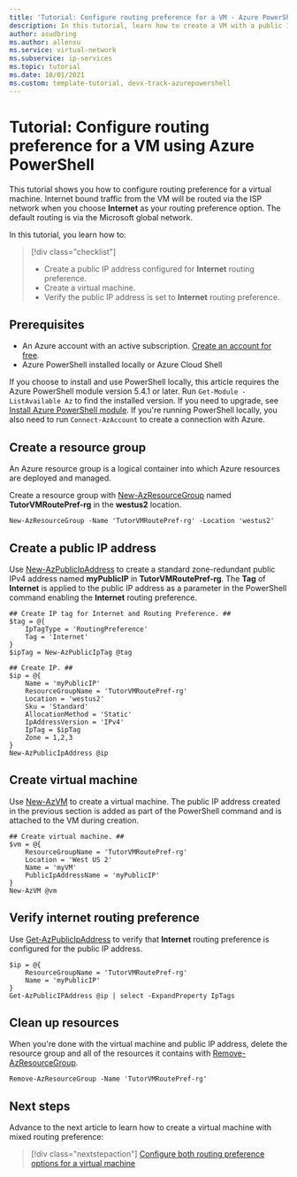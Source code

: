 ```yaml
---
title: 'Tutorial: Configure routing preference for a VM - Azure PowerShell'
description: In this tutorial, learn how to create a VM with a public IP address with routing preference choice using Azure PowerShell.
author: asudbring
ms.author: allensu
ms.service: virtual-network
ms.subservice: ip-services
ms.topic: tutorial
ms.date: 10/01/2021
ms.custom: template-tutorial, devx-track-azurepowershell
---
```


# Tutorial: Configure routing preference for a VM using Azure PowerShell

This tutorial shows you how to configure routing preference for a virtual machine. Internet bound traffic from the VM will be routed via the ISP network when you choose **Internet** as your routing preference option. The default routing is via the Microsoft global network.

In this tutorial, you learn how to:

> [!div class="checklist"]
> * Create a public IP address configured for **Internet** routing preference.
> * Create a virtual machine.
> * Verify the public IP address is set to **Internet** routing preference.

## Prerequisites

- An Azure account with an active subscription. [Create an account for free](https://azure.microsoft.com/free/?WT.mc_id=A261C142F).
- Azure PowerShell installed locally or Azure Cloud Shell

If you choose to install and use PowerShell locally, this article requires the Azure PowerShell module version 5.4.1 or later. Run `Get-Module -ListAvailable Az` to find the installed version. If you need to upgrade, see [Install Azure PowerShell module](/powershell/azure/install-Az-ps). If you're running PowerShell locally, you also need to run `Connect-AzAccount` to create a connection with Azure.

## Create a resource group

An Azure resource group is a logical container into which Azure resources are deployed and managed.

Create a resource group with [New-AzResourceGroup](/powershell/module/az.resources/new-azresourcegroup) named **TutorVMRoutePref-rg** in the **westus2** location.

```azurepowershell-interactive
New-AzResourceGroup -Name 'TutorVMRoutePref-rg' -Location 'westus2'

```

## Create a public IP address

Use [New-AzPublicIpAddress](/powershell/module/az.network/new-azpublicipaddress) to create a standard zone-redundant public IPv4 address named **myPublicIP** in **TutorVMRoutePref-rg**. The **Tag** of **Internet** is applied to the public IP address as a parameter in the PowerShell command enabling the **Internet** routing preference.

```azurepowershell-interactive
## Create IP tag for Internet and Routing Preference. ##
$tag = @{
    IpTagType = 'RoutingPreference'
    Tag = 'Internet'   
}
$ipTag = New-AzPublicIpTag @tag

## Create IP. ##
$ip = @{
    Name = 'myPublicIP'
    ResourceGroupName = 'TutorVMRoutePref-rg'
    Location = 'westus2'
    Sku = 'Standard'
    AllocationMethod = 'Static'
    IpAddressVersion = 'IPv4'
    IpTag = $ipTag
    Zone = 1,2,3   
}
New-AzPublicIpAddress @ip
```

## Create virtual machine

Use [New-AzVM](/powershell/module/az.compute/new-azvm) to create a virtual machine. The public IP address created in the previous section is added as part of the PowerShell command and is attached to the VM during creation.

```azurepowershell-interactive
## Create virtual machine. ##
$vm = @{
    ResourceGroupName = 'TutorVMRoutePref-rg'
    Location = 'West US 2'
    Name = 'myVM'
    PublicIpAddressName = 'myPublicIP'
}
New-AzVM @vm
```

## Verify internet routing preference

Use [Get-AzPublicIpAddress](/powershell/module/az.network/get-azpublicipaddress) to verify that **Internet** routing preference is configured for the public IP address.

```azurepowershell-interactive
$ip = @{
    ResourceGroupName = 'TutorVMRoutePref-rg'
    Name = 'myPublicIP'
}  
Get-AzPublicIPAddress @ip | select -ExpandProperty IpTags

```

## Clean up resources

When you're done with the virtual machine and public IP address, delete the resource group and all of the resources it contains with [Remove-AzResourceGroup](/powershell/module/az.resources/remove-azresourcegroup).

```azurepowershell-interactive
Remove-AzResourceGroup -Name 'TutorVMRoutePref-rg'

```

## Next steps

Advance to the next article to learn how to create a virtual machine with mixed routing preference:
> [!div class="nextstepaction"]
> [Configure both routing preference options for a virtual machine](routing-preference-mixed-network-adapter-portal.md)
